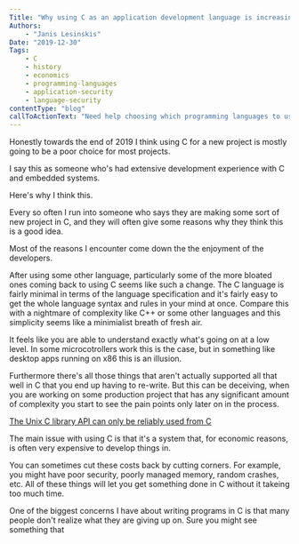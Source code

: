 ```yaml
---
Title: "Why using C as an application development language is increasingly unsound"
Authors:
    - "Janis Lesinskis"
Date: "2019-12-30"
Tags: 
    - C
    - history
    - economics
    - programming-languages
    - application-security
    - language-security
contentType: "blog"
callToActionText: "Need help choosing which programming languages to use for your projects? Get in touch today."
---
```


Honestly towards the end of 2019 I think using C for a new project is mostly going to be a poor choice for most projects.

I say this as someone who's had extensive development experience with C and embedded systems.

Here's why I think this.

Every so often I run into someone who says they are making some sort of new project in C, and they will often give some reasons  why they think this is a good idea.

Most of the reasons I encounter come down the the enjoyment of the developers.

After using some other language, particularly some of the more bloated ones coming back to using C seems like such a change.
The C language is fairly minimal in terms of the language specification and it's fairly easy to get the whole language syntax and rules in your mind at once. Compare this with a nightmare of complexity like C++ or some other languages and this simplicity seems like a minimialist breath of fresh air.

It feels like you are able to understand exactly what's going on at a low level. In some microcotrollers work this is the case, but in something like desktop apps running on x86 this is an illusion.

Furthermore there's all those things that aren't actually supported all that well in C that you end up having to re-write.
But this can be deceiving, when you are working on some production project that has any significant amount of complexity you start to see the pain points only later on in the process.


[The Unix C library API can only be reliably used from C](https://utcc.utoronto.ca/~cks/space/blog/unix/CLibraryAPIRequiresC)

The main issue with using C is that it's a system that, for economic reasons, is often very expensive to develop things in.

You can sometimes cut these costs back by cutting corners.
For example, you might have poor security, poorly managed memory, random crashes, etc. All of these things will let you get something done in C without it takeing too much time.


One of the biggest concerns I have about writing programs in C is that many people don't realize what they are giving up on.
Sure you might see something that 